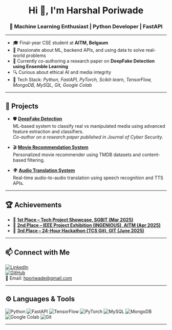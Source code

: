 <h1 align="center">Hi 👋, I'm Harshal Poriwade</h1>
<h3 align="center">🚀 Machine Learning Enthusiast | Python Developer | FastAPI </h3>

---

- 🎓 Final-year CSE student at **AITM, Belgaum**  
- 🧠 Passionate about ML, backend APIs, and using data to solve real-world problems  
- 📝 Currently co-authoring a research paper on **DeepFake Detection using Ensemble Learning**  
- 🔍 Curious about ethical AI and media integrity  
- 📌 Tech Stack: *Python, FastAPI, PyTorch, Scikit-learn, TensorFlow, MongoDB, MySQL, Git, Google Colab*

---

## 🚀 Projects

- 🛡 **[DeepFake Detection](https://github.com/HarshalPoriwade/DeepFake-Detection.git)**  
  ML-based system to classify real vs manipulated media using advanced feature extraction and classifiers.  
  _Co-author on a research paper published in Journal of Cyber Security._

- 🎬 **[Movie Recommendation System](https://github.com/HarshalPoriwade/MovieRecommendationSystem)**  
  Personalized movie recommender using TMDB datasets and content-based filtering.

- 🌍 **[Audio Translation System](https://github.com/HarshalPoriwade/Audio_Translation.git)**  
  Real-time audio-to-audio translation using speech recognition and TTS APIs.

---

## 🏆 Achievements

- 🥇 [**1st Place – Tech Project Showcase, SGBIT (Mar 2025)**](https://drive.google.com/file/d/1hJq4GFThRMG_KisQcOFbKBct3dPa8NFb/view?usp=sharing)
- 🥈 [**2nd Place – IEEE Project Exhibition (INGENIOUS), AITM (Apr 2025)**](https://drive.google.com/file/d/1QZGePNx-RmDZCjRzYU_Rps_tCG_95kJM/view?usp=sharing)
- 🥉 [**3rd Place – 24-Hour Hackathon (TCS Git), GIT (June 2025)**](https://drive.google.com/file/d/1Sqf9Z3xZtH-DZFme1IAh1kIpUF_I8zlu/view?usp=sharing)

---

## 📫 Connect with Me

[![LinkedIn](https://img.shields.io/badge/LinkedIn-blue?style=flat&logo=linkedin)](https://www.linkedin.com/in/harshal-poriwade-96a863373/)  
[![GitHub](https://img.shields.io/badge/GitHub-black?style=flat&logo=github)](https://github.com/HarshalPoriwade)  
📧 Email: [hporiwade@gmail.com](mailto:hporiwade@gmail.com)

---

## ⚙️ Languages & Tools

![Python](https://img.shields.io/badge/Python-3776AB?style=for-the-badge&logo=python&logoColor=white)
![FastAPI](https://img.shields.io/badge/FastAPI-009688?style=for-the-badge&logo=fastapi&logoColor=white)
![TensorFlow](https://img.shields.io/badge/TensorFlow-FF6F00?style=for-the-badge&logo=tensorflow&logoColor=white)
![PyTorch](https://img.shields.io/badge/PyTorch-EE4C2C?style=for-the-badge&logo=pytorch&logoColor=white)
![MySQL](https://img.shields.io/badge/MySQL-00758F?style=for-the-badge&logo=mysql&logoColor=white)
![MongoDB](https://img.shields.io/badge/MongoDB-4EA94B?style=for-the-badge&logo=mongodb&logoColor=white)
![Google Colab](https://img.shields.io/badge/Colab-F9AB00?style=for-the-badge&logo=googlecolab&logoColor=white)
![Git](https://img.shields.io/badge/Git-F05032?style=for-the-badge&logo=git&logoColor=white)

---

